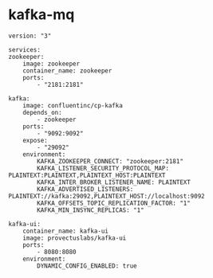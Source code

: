 # kafka-mq
    version: "3"

    services:
    zookeeper:
        image: zookeeper
        container_name: zookeeper
        ports:
            - "2181:2181"

    kafka:
        image: confluentinc/cp-kafka
        depends_on:
            - zookeeper
        ports:
            - "9092:9092"
        expose:
            - "29092"
        environment:
            KAFKA_ZOOKEEPER_CONNECT: "zookeeper:2181"
            KAFKA_LISTENER_SECURITY_PROTOCOL_MAP: PLAINTEXT:PLAINTEXT,PLAINTEXT_HOST:PLAINTEXT
            KAFKA_INTER_BROKER_LISTENER_NAME: PLAINTEXT
            KAFKA_ADVERTISED_LISTENERS: PLAINTEXT://kafka:29092,PLAINTEXT_HOST://localhost:9092
            KAFKA_OFFSETS_TOPIC_REPLICATION_FACTOR: "1"
            KAFKA_MIN_INSYNC_REPLICAS: "1"

    kafka-ui:
        container_name: kafka-ui
        image: provectuslabs/kafka-ui
        ports:
            - 8080:8080
        environment:
            DYNAMIC_CONFIG_ENABLED: true

